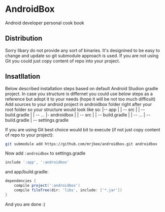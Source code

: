 AndroidBox
==========
Android developer personal cook book

Distribution
---------
Sorry libary do not provide any sort of binaries. It's designined to be easy to change and update so git submodule approach is used. If you are not using Git you could just copy content of repo into your project.

Insatllation
----------
Below described installation steps based on default Android Studion gradle project. In case you structure is differnet you could use below steps as a reference but adopt it to your needs (hope it will be not too much difficult)
Add sources to your android project in androidbox folder right after your root folder so your structure would look like so:
  <project root>
   |-- app
   |     | -- src
   |     | -- build.gradle
   |     | -- ...
   |- androidbox
   |     | -- src
   |     | -- build.gradle
   |     | -- ...
   | -- build.gradle
   | -- settings.gradle 
   
If you are using Git best choice would bit to execute (if not just copy content of repo to your project):
```sh
git submodule add https://github.com/mrjbee/androidbox.git androidbox
```
Now add `:androidbox` to settings.gradle 

```groovy
include ':app', ':androidbox'
```
and app/build.gradle:
```groovy
dependencies {
    compile project(':androidbox')
    compile fileTree(dir: 'libs', include: ['*.jar'])
}
```
And you are done :)

